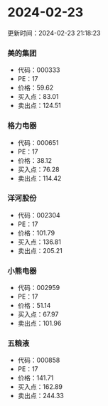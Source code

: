 # 2024-02-23 
 更新时间：2024-02-23 21:18:23 

### 美的集团
* 代码：000333
* PE：17
* 价格：59.62
* 买入点：83.01
* 卖出点：124.51

### 格力电器
* 代码：000651
* PE：17
* 价格：38.12
* 买入点：76.28
* 卖出点：114.42

### 洋河股份
* 代码：002304
* PE：17
* 价格：101.79
* 买入点：136.81
* 卖出点：205.21

### 小熊电器
* 代码：002959
* PE：17
* 价格：51.14
* 买入点：67.97
* 卖出点：101.96

### 五粮液
* 代码：000858
* PE：17
* 价格：141.71
* 买入点：162.89
* 卖出点：244.33
